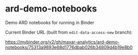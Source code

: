 # ard-demo-notebooks
Demo ARD notebooks for running in Binder

Current Binder URL (built from `edit-data-access-new` branch):

https://mybinder.org/v2/gh/maxar-analytics/ard-demo-notebooks/75313a9893e68d1776dbab026b34809d4b19e8b0
